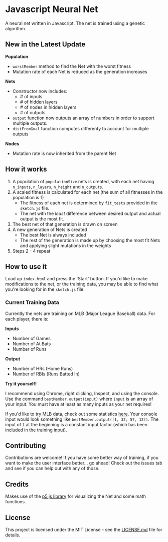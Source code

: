 # Javascript Neural Net
A neural net written in Javascript. The net is trained using a genetic algorithm.

## New in the Latest Update
**Population**
* `worstMember` method to find the Net with the worst fitness
* Mutation rate of each Net is reduced as the generation increases

**Nets**
* Constructor now includes:
    * \# of inputs
    * \# of hidden layers
    * \# of nodes in hidden layers
    * \# of outputs.
* `output` function now outputs an array of numbers in order to support multiple outputs.
* `distFromGoal` function computes differenty to account for multiple outputs

**Nodes**
* Mutation rate is now inherited from the parent Net

## How it works
1. A population of `populationSize` nets is created, with each net having `n_inputs`, `n_layers`, `n_height` and `n_outputs`.
2. A scaled fitness is calculated for each net (the sum of all fitnesses in the population is 1)
    * The fitness of each net is determined by `fit_tests` provided in the `sketch.js` file.
    * The net with the _least_ difference between desired output and actual output is the most fit.
3. The best net of that generation is drawn on screen
4. A new generation of Nets is created
    * The best Net is always included
    * The rest of the generation is made up by choosing the most fit Nets and applying slight mutations in the weights
5. Steps 2 - 4 repeat

## How to use it
Load up `index.html` and press the 'Start' button.
If you'd like to make modifications to the net, or the training data, you may be able to find what you're looking for in the `sketch.js` file.

### Current Training Data
Currently the nets are training on MLB (Major League Baseball) data. For each player, there is:

**Inputs**
* Number of Games
* Number of At Bats
* Number of Runs

**Output**
* Number of HRs (Home Runs)
* Number of RBIs (Runs Batted In)

**Try it yourself!**

I recommend using Chrome, right clicking, Inspect, and using the console. Use the command `bestMember.output(input)` where `input` is an array of your input. You must have at least as many inputs as your net requires!

If you'd like to try MLB data, check out some statistics [here](http://newyork.yankees.mlb.com/stats/sortable.jsp?c_id=nyy#playerType=ALL). Your console input would look something like `bestMember.output([1, 32, 57, 12])`. The input of `1` at the beginning is a constant input factor (which has been included in the training input).

## Contributing
Contributions are welcome! If you have some better way of training, if you want to make the user interface better... go ahead!
Check out the issues tab and see if you can help out with any of those.

## Credits
Makes use of the [p5.js library](https://p5js.org) for visualizing the Net and some math functions.

## License
This project is licensed under the MIT License - see the [LICENSE.md](LICENSE.md) file for details.
